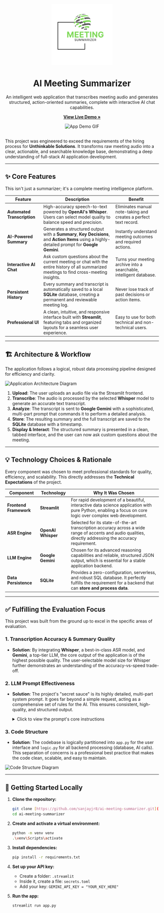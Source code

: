 <div align="center">
  <img src="https://raw.githubusercontent.com/sanjayjr8/ai-meeting-summarizer/main/assets/logo.png" alt="App Logo" width="200"/>
  <h1>AI Meeting Summarizer</h1>
  <p>An intelligent web application that transcribes meeting audio and generates structured, action-oriented summaries, complete with interactive AI chat capabilities.</p>
  <p>
    <a href="https://meetinginsightengine.streamlit.app/"><strong>View Live Demo »</strong></a>
  </p>
</div>

<div align="center">
  <img src="YOUR_LINK_TO_A_GIF_DEMO_HERE.gif" alt="App Demo GIF"/>
</div>

<br>

This project was engineered to exceed the requirements of the hiring process for **Unthinkable Solutions**. It transforms raw meeting audio into a clear, actionable, and searchable knowledge base, demonstrating a deep understanding of full-stack AI application development.

---

## ✨ Core Features

This isn't just a summarizer; it's a complete meeting intelligence platform.

| Feature                    | Description                                                                                                                              | Benefit                                                                  |
| -------------------------- | ---------------------------------------------------------------------------------------------------------------------------------------- | ------------------------------------------------------------------------ |
| **Automated Transcription** | High-accuracy speech-to-text powered by **OpenAI's Whisper**. Users can select model quality to balance speed and precision.             | Eliminates manual note-taking and creates a perfect text record.         |
| **AI-Powered Summary** | Generates a structured output with a **Summary**, **Key Decisions**, and **Action Items** using a highly-detailed prompt for **Google Gemini**. | Instantly understand meeting outcomes and required actions.               |
| **Interactive AI Chat** | Ask custom questions about the current meeting or chat with the entire history of all summarized meetings to find cross-meeting insights. | Turns your meeting archive into a searchable, intelligent database.      |
| **Persistent History** | Every summary and transcript is automatically saved to a local **SQLite** database, creating a permanent and reviewable meeting log.     | Never lose track of past decisions or action items.                      |
| **Professional UI** | A clean, intuitive, and responsive interface built with **Streamlit**, featuring tabs and organized layouts for a seamless user experience. | Easy to use for both technical and non-technical users.                   |

---

## 🏗️ Architecture & Workflow

The application follows a logical, robust data processing pipeline designed for efficiency and clarity.

![Application Architecture Diagram](YOUR_LINK_TO_ARCHITECTURE_DIAGRAM_IMAGE_HERE.png)

1.  **Upload**: The user uploads an audio file via the Streamlit frontend.
2.  **Transcribe**: The audio is processed by the selected **Whisper** model to generate an accurate text transcript.
3.  **Analyze**: The transcript is sent to **Google Gemini** with a sophisticated, multi-part prompt that commands it to perform a detailed analysis.
4.  **Store**: The resulting summary and the full transcript are saved to the **SQLite** database with a timestamp.
5.  **Display & Interact**: The structured summary is presented in a clean, tabbed interface, and the user can now ask custom questions about the meeting.

---

## 💡 Technology Choices & Rationale

Every component was chosen to meet professional standards for quality, efficiency, and scalability. This directly addresses the **Technical Expectations** of the project.

| Component             | Technology                                                                                                    | Why It Was Chosen                                                                                                                                       |
| --------------------- | ------------------------------------------------------------------------------------------------------------- | ------------------------------------------------------------------------------------------------------------------------------------------------------- |
| **Frontend Framework** | **Streamlit** | For rapid development of a beautiful, interactive data science application with pure Python, enabling a focus on core logic over complex web development. |
| **ASR Engine** | **OpenAI Whisper** | Selected for its state-of-the-art transcription accuracy across a wide range of accents and audio qualities, directly addressing the accuracy requirement. |
| **LLM Engine** | **Google Gemini** | Chosen for its advanced reasoning capabilities and reliable, structured JSON output, which is essential for a stable application backend.               |
| **Data Persistence** | **SQLite** | Provides a zero-configuration, serverless, and robust SQL database. It perfectly fulfills the requirement for a backend that can **store and process data**.   |

---

## ✅ Fulfilling the Evaluation Focus

This project was built from the ground up to excel in the specific areas of evaluation.

### 1. Transcription Accuracy & Summary Quality
-   **Solution**: By integrating **Whisper**, a best-in-class ASR model, and **Gemini**, a top-tier LLM, the core output of the application is of the highest possible quality. The user-selectable model size for Whisper further demonstrates an understanding of the accuracy-vs-speed trade-off.

### 2. LLM Prompt Effectiveness
-   **Solution**: The project's "secret sauce" is its highly detailed, multi-part system prompt. It goes far beyond a simple request, acting as a comprehensive set of rules for the AI. This ensures consistent, high-quality, and structured output.

    <details>
    <summary>Click to view the prompt's core instructions</summary>

    ```
    You are an expert meeting summarizer and analyst... Your role is to transform the following meeting transcript into a clear, insight-rich summary...
    
    1. Understanding and Precision: Read through the entire transcript...
    2. Summarization Style: Be concise, objective, and factual...
    3. Decisions Extraction: Include only confirmed decisions...
    4. Action Items Extraction: Each action item must include an Owner, a Task, and a Deadline...
    5. Handling Edge Cases: Ignore conversational fillers...
    
    CRITICAL OUTPUT REQUIREMENT: Your entire output MUST BE A SINGLE, VALID JSON OBJECT...
    ```
    </details>

### 3. Code Structure
-   **Solution**: The codebase is logically partitioned into `app.py` for the user interface and `logic.py` for all backend processing (database, AI calls). This separation of concerns is a professional best practice that makes the code clean, scalable, and easy to maintain.

![Code Structure Diagram](YOUR_LINK_TO_CODE_STRUCTURE_IMAGE_HERE.png)

---

## 🚀 Getting Started Locally

1.  **Clone the repository:**
    ```bash
    git clone [https://github.com/sanjayjr8/ai-meeting-summarizer.git](https://github.com/sanjayjr8/ai-meeting-summarizer.git)
    cd ai-meeting-summarizer
    ```

2.  **Create and activate a virtual environment:**
    ```bash
    python -m venv venv
    .\venv\Scripts\activate
    ```

3.  **Install dependencies:**
    ```bash
    pip install -r requirements.txt
    ```

4.  **Set up your API key:**
    -   Create a folder: `.streamlit`
    -   Inside it, create a file: `secrets.toml`
    -   Add your key: `GEMINI_API_KEY = "YOUR_KEY_HERE"`

5.  **Run the app:**
    ```bash
    streamlit run app.py
    ```